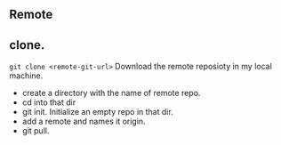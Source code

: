 ## Remote



## clone.
  `git clone <remote-git-url>`
  Download the remote reposioty in my local machine.
 - create a directory with the name of remote repo.
 - cd into that dir
 - git init. Initialize an empty repo in that dir.
 - add a remote  <remote-git-url> and names it origin.
 - git pull.

